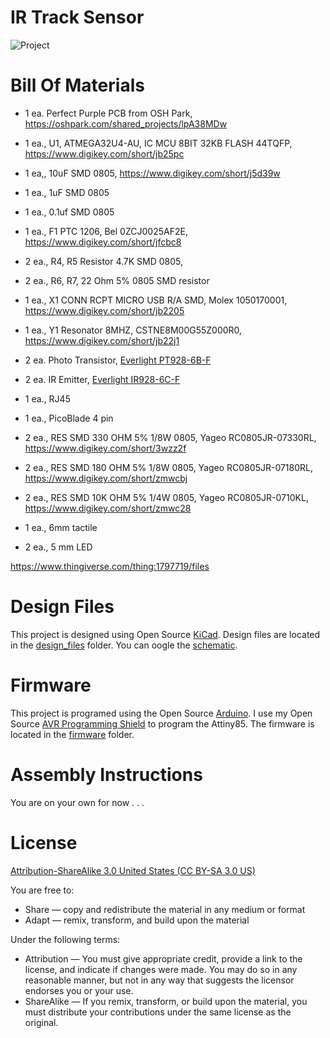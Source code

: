 IR Track Sensor
============

![Project](images/project.png) 


Bill Of Materials
=================
  
- 1 ea. Perfect Purple PCB from OSH Park, https://oshpark.com/shared_projects/lpA38MDw


- 1 ea., U1, ATMEGA32U4-AU, IC MCU 8BIT 32KB FLASH 44TQFP, https://www.digikey.com/short/jb25pc
- 1 ea,, 10uF SMD 0805, https://www.digikey.com/short/j5d39w 
- 1 ea., 1uF SMD 0805
- 1 ea., 0.1uf SMD 0805
- 1 ea., F1 PTC 1206, Bel 0ZCJ0025AF2E, https://www.digikey.com/short/jfcbc8
- 2 ea., R4, R5 Resistor 4.7K SMD 0805,
- 2 ea., R6, R7, 22 Ohm 5% 0805 SMD resistor
- 1 ea., X1 CONN RCPT MICRO USB R/A SMD, Molex 1050170001, https://www.digikey.com/short/jb2205
- 1 ea., Y1 Resonator 8MHZ, CSTNE8M00G55Z000R0, https://www.digikey.com/short/jb22j1
- 2 ea. Photo Transistor, [Everlight PT928-6B-F](https://www.digikey.com/short/qtrp5m)
- 2 ea. IR Emitter, [Everlight IR928-6C-F](https://www.digikey.com/short/jzr3b8)
- 1 ea., RJ45
- 1 ea., PicoBlade 4 pin
- 2 ea., RES SMD 330 OHM 5% 1/8W 0805, Yageo RC0805JR-07330RL, https://www.digikey.com/short/3wzz2f 
- 2 ea., RES SMD 180 OHM 5% 1/8W 0805, Yageo RC0805JR-07180RL, https://www.digikey.com/short/zmwcbj
- 2 ea., RES SMD 10K OHM 5% 1/4W 0805, Yageo RC0805JR-0710KL, https://www.digikey.com/short/zmwc28
- 1 ea., 6mm tactile
- 2 ea., 5 mm LED

https://www.thingiverse.com/thing:1797719/files

Design Files
============
This project is designed using Open Source [KiCad](http://kicad-pcb.org/). Design files are located in the [design_files](design_files/) folder.  You can oogle the [schematic](images/base.sch.png).


Firmware
========
This project is programed using the Open Source [Arduino](https://www.arduino.cc/). I use my Open Source [AVR Programming Shield](https://www.tindie.com/products/MakersBox/yet-another-programming-shield/) to program the Attiny85. The firmware is located in the [firmware](firmware/) folder.


Assembly Instructions
=====================
You are on your own for now . . .


License
=======
[Attribution-ShareAlike 3.0 United States (CC BY-SA 3.0 US)](https://creativecommons.org/licenses/by-sa/3.0/us/)

You are free to:

- Share — copy and redistribute the material in any medium or format
- Adapt — remix, transform, and build upon the material

Under the following terms:

- Attribution — You must give appropriate credit, provide a link to the license, and indicate if changes were made. You may do so in any reasonable manner, but not in any way that suggests the licensor endorses you or your use.
- ShareAlike — If you remix, transform, or build upon the material, you must distribute your contributions under the same license as the original.
